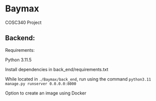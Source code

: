 # Baymax
COSC340 Project

## Backend:
Requirements:

Python 3.11.5

Install dependencies in back_end/requirements.txt

While located in `./Baymax/back_end`, run using the command `python3.11 manage.py runserver 0.0.0.0:8000`

Option to create an image using Docker